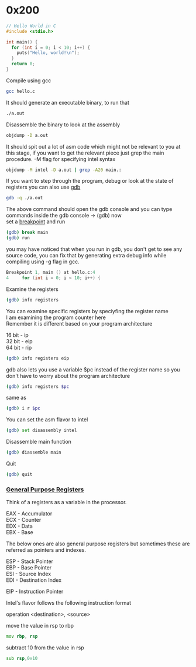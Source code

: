 # 0x200

```C
// Hello World in C
#include <stdio.h>

int main() {
  for (int i = 0; i < 10; i++) {
    puts("Hello, world!\n");
  }
  return 0;
}
```

Compile using gcc
```bash
gcc hello.c
```

It should generate an executable binary, to run that 

```bash
./a.out
```

Disassemble the binary to look at the assembly
```bash
objdump -D a.out
```

It should spit out a lot of asm code which might not be relevant to you at this stage, if you want to get the relevant piece
just grep the main procedure. -M flag for specifying intel syntax

```bash
objdump -M intel -D a.out | grep -A20 main.:
```

If you want to step through the program, debug or look at the state of registers you can also use [gdb](https://web.eecs.umich.edu/~sugih/pointers/summary.html)  

```bash
gdb -q ./a.out
```

The above command should open the gdb console and you can type commands inside the gdb console -> (gdb) now  
set a [breakpoint](https://en.wikipedia.org/wiki/Breakpoint) and run

```bash
(gdb) break main
(gdb) run
```

you may have noticed that when you run in gdb, you don't get to see any source code, you can fix that by generating 
extra debug info while compiling using -g flag in gcc.

```c
Breakpoint 1, main () at hello.c:4
4	  for (int i = 0; i < 10; i++) {
```

Examine the registers
```bash
(gdb) info registers
```

You can examine specific registers by speciyfing the register name  
I am examining the program counter here  
Remember it is different based on your program architecture

16 bit - ip  
32 bit - eip  
64 bit - rip  

```bash
(gdb) info registers eip
```

gdb also lets you use a variable $pc instead of the register name so you don't have to worry about the program architecture  

```bash
(gdb) info registers $pc
```

same as 

```bash
(gdb) i r $pc
```

You can set the asm flavor to intel
```bash
(gdb) set disassembly intel
```

Disassemble main function
```bash
(gdb) diassemble main
```

Quit
```bash
(gdb) quit
```


### [General Purpose Registers](https://en.wikipedia.org/wiki/Processor_register)
Think of a registers as a variable in the processor.  

EAX - Accumulator  
ECX - Counter  
EDX - Data  
EBX - Base  

The below ones are also general purpose registers but sometimes these are referred as pointers and indexes.  

ESP - Stack Pointer  
EBP - Base Pointer  
ESI - Source Index  
EDI - Destination Index  

EIP - Instruction Pointer  

Intel's flavor follows the following instruction format

operation \<destination>, \<source>  

move the value in rsp to rbp
```asm
mov rbp, rsp 
```

subtract 10 from the value in rsp
```asm
sub rsp,0x10
```
